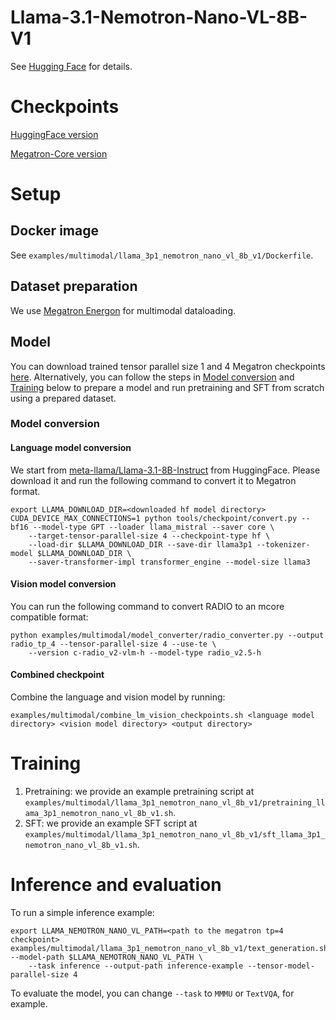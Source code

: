 # Llama-3.1-Nemotron-Nano-VL-8B-V1

See [Hugging Face](https://huggingface.co/nvidia/Llama-3.1-Nemotron-Nano-VL-8B-V1) for details.

# Checkpoints

[HuggingFace version](https://huggingface.co/nvidia/Llama-3.1-Nemotron-Nano-VL-8B-V1)

[Megatron-Core version](https://huggingface.co/nvidia/Llama-3.1-Nemotron-Nano-VL-8B-V1-mcore)

# Setup

## Docker image

See `examples/multimodal/llama_3p1_nemotron_nano_vl_8b_v1/Dockerfile`.

## Dataset preparation

We use [Megatron Energon](https://github.com/NVIDIA/Megatron-Energon) for multimodal dataloading.

## Model

You can download trained tensor parallel size 1 and 4 Megatron checkpoints [here](https://huggingface.co/nvidia/Llama-3.1-Nemotron-Nano-VL-8B-V1-mcore).
Alternatively, you can follow the steps in [Model conversion](#model-conversion) and [Training](#training) below to prepare a model
and run pretraining and SFT from scratch using a prepared dataset.

### Model conversion

#### Language model conversion

We start from [meta-llama/Llama-3.1-8B-Instruct](https://huggingface.co/meta-llama/Llama-3.1-8B-Instruct) from HuggingFace.
Please download it and run the following command to convert it to Megatron format.
```
export LLAMA_DOWNLOAD_DIR=<downloaded hf model directory>
CUDA_DEVICE_MAX_CONNECTIONS=1 python tools/checkpoint/convert.py --bf16 --model-type GPT --loader llama_mistral --saver core \
    --target-tensor-parallel-size 4 --checkpoint-type hf \
    --load-dir $LLAMA_DOWNLOAD_DIR --save-dir llama3p1 --tokenizer-model $LLAMA_DOWNLOAD_DIR \
    --saver-transformer-impl transformer_engine --model-size llama3
```

#### Vision model conversion

You can run the following command to convert RADIO to an mcore compatible format:
```
python examples/multimodal/model_converter/radio_converter.py --output radio_tp_4 --tensor-parallel-size 4 --use-te \
    --version c-radio_v2-vlm-h --model-type radio_v2.5-h
```

#### Combined checkpoint

Combine the language and vision model by running:
```
examples/multimodal/combine_lm_vision_checkpoints.sh <language model directory> <vision model directory> <output directory>
```

# Training

1. Pretraining: we provide an example pretraining script at `examples/multimodal/llama_3p1_nemotron_nano_vl_8b_v1/pretraining_llama_3p1_nemotron_nano_vl_8b_v1.sh`.
2. SFT: we provide an example SFT script at `examples/multimodal/llama_3p1_nemotron_nano_vl_8b_v1/sft_llama_3p1_nemotron_nano_vl_8b_v1.sh`.

# Inference and evaluation

To run a simple inference example:
```
export LLAMA_NEMOTRON_NANO_VL_PATH=<path to the megatron tp=4 checkpoint>
examples/multimodal/llama_3p1_nemotron_nano_vl_8b_v1/text_generation.sh --model-path $LLAMA_NEMOTRON_NANO_VL_PATH \
    --task inference --output-path inference-example --tensor-model-parallel-size 4
```

To evaluate the model, you can change `--task` to `MMMU` or `TextVQA`, for example.
